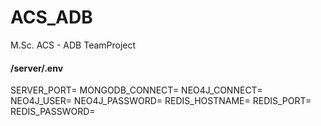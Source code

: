 # ACS_ADB
M.Sc. ACS - ADB TeamProject



#### /server/.env
SERVER_PORT=
MONGODB_CONNECT=
NEO4J_CONNECT=
NEO4J_USER=
NEO4J_PASSWORD=
REDIS_HOSTNAME=
REDIS_PORT=
REDIS_PASSWORD=

